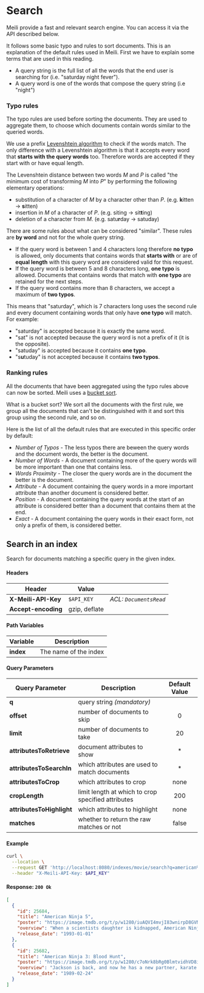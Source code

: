 # Search

Meili provide a fast and relevant search engine. You can access it via the API described below.

It follows some basic typo and rules to sort documents. This is an explanation of the default rules used in Meili.
First we have to explain some terms that are used in this reading.

- A query string is the full list of all the words that the end user is searching for (i.e. "saturday night fever").
- A query word is one of the words that compose the query string (i.e "night")

### Typo rules

The typo rules are used before sorting the documents. They are used to aggregate them, to choose which documents contain words similar to the queried words.

We use a prefix [Levenshtein algorithm] to check if the words match. The only difference with a Levenshtein algorithm is that it accepts every word that **starts with the query words** too. Therefore words are accepted if they start with or have equal length.

The Levenshtein distance between two words _M_ and _P_ is called "the minimum cost of transforming _M_ into _P_" by performing the following elementary operations:

- substitution of a character of _M_ by a character other than _P_. (e.g. **k**itten → **s**itten)
- insertion in _M_ of a character of _P_. (e.g. siting → sit**t**ing)
- deletion of a character from _M_. (e.g. satu**r**day → satuday)

There are some rules about what can be considered "similar". These rules are **by word** and not for the whole query string.

- If the query word is between 1 and 4 characters long therefore **no typo** is allowed, only documents that contains words that **starts with** or are of **equal length** with this query word are considered valid for this request.
- If the query word is between 5 and 8 characters long, **one typo** is allowed. Documents that contains words that match with **one typo** are retained for the next steps.
- If the query word contains more than 8 characters, we accept a maximum of **two typos**.

This means that "saturday", which is 7 characters long uses the second rule and every document containing words that only have **one typo** will match. For example:

- "saturday" is accepted because it is exactly the same word.
- "sat" is not accepted because the query word is not a prefix of it (it is the opposite).
- "satuday" is accepted because it contains **one typo**.
- "s**u**tuday" is not accepted because it contains **two typos**.

### Ranking rules

All the documents that have been aggregated using the typo rules above can now be sorted. Meili uses a [bucket sort].

What is a bucket sort? We sort all the documents with the first rule, we group all the documents that can't be distinguished with it and sort this group using the second rule, and so on.

Here is the list of all the default rules that are executed in this specific order by default:

- _Number of Typos_ - The less typos there are beween the query words and the document words, the better is the document.
- _Number of Words_ - A document containing more of the query words will be more important than one that contains less.
- _Words Proximity_ - The closer the query words are in the document the better is the document.
- _Attribute_ - A document containing the query words in a more important attribute than another document is considered better.
- _Position_ - A document containing the query words at the start of an attribute is considered better than a document that contains them at the end.
- _Exact_ - A document containing the query words in their exact form, not only a prefix of them, is considered better.

[bucket sort]: https://en.wikipedia.org/wiki/Bucket_sort
[Levenshtein algorithm]: https://en.wikipedia.org/wiki/Levenshtein_distance

## Search in an index

<RouteHighlighter method="GET" route="/indexes/:index/search"/>

Search for documents matching a specific query in the given index.

#### Headers

| Header              | Value         |                        |
|---------------------|---------------|------------------------|
| **X-Meili-API-Key** | `$API_KEY`    | _ACL: `DocumentsRead`_ |
| **Accept-encoding** | gzip, deflate |                        |

#### Path Variables

| Variable  | Description           |
|-----------|-----------------------|
| **index** | The name of the index |

#### Query Parameters

| Query Parameter           | Description                                        | Default Value |
|---------------------------|----------------------------------------------------|:-------------:|
| **q**                     | query string _(mandatory)_                         |               |
| **offset**                | number of documents to skip                        | 0             |
| **limit**                 | number of documents to take                        | 20            |
| **attributesToRetrieve**  | document attributes to show                        | *             |
| **attributesToSearchIn**  | which attributes are used to match documents       | *             |
| **attributesToCrop**      | which attributes to crop                           | none          |
| **cropLength**            | limit length at which to crop specified attributes | 200           |
| **attributesToHighlight** | which attributes to highlight                      | none          |
| **matches**               | whether to return the raw matches or not           | false         |

#### Example

```bash
curl \
  --location \
  --request GET 'http://localhost:8080/indexes/movie/search?q=american%20ninja%205' \
  --header "X-Meili-API-Key: $API_KEY"
```

#### Response: `200 Ok`

```json
[
  {
    "id": 25684,
    "title": "American Ninja 5",
    "poster": "https://image.tmdb.org/t/p/w1280/iuAQVI4mvjI83wnirpD8GVNRVuY.jpg",
    "overview": "When a scientists daughter is kidnapped, American Ninja, attempts to find her, but this time he teams up with a youngster he has trained in the ways of the ninja.",
    "release_date": "1993-01-01"
  },
  {
    "id": 25682,
    "title": "American Ninja 3: Blood Hunt",
    "poster": "https://image.tmdb.org/t/p/w1280/c7oNrk8bRg0BlmtvidhVD8ivPYT.jpg",
    "overview": "Jackson is back, and now he has a new partner, karate champion Sean, as they must face a deadly terrorist known as 'The Cobra', who has infected Sean with a virus. Sean and Jackson have no choice but to fight the Cobra and his bands of ninjas.",
    "release_date": "1989-02-24"
  }
]
```
